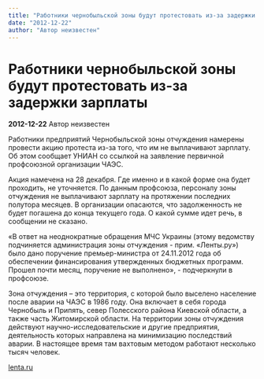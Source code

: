 ```yaml
---
title: "Работники чернобыльской зоны будут протестовать из-за задержки зарплаты"
date: "2012-12-22"
author: "Автор неизвестен"
---
```


# Работники чернобыльской зоны будут протестовать из-за задержки зарплаты

**2012-12-22** Автор неизвестен

Работники предприятий Чернобыльской зоны отчуждения намерены провести акцию протеста из-за того, что им не выплачивают зарплату. Об этом сообщает УНИАН со ссылкой на заявление первичной профсоюзной организации ЧАЭС.

Акция намечена на 28 декабря. Где именно и в какой форме она будет проходить, не уточняется. По данным профсоюза, персоналу зоны отчуждения не выплачивают зарплату на протяжении последних полутора месяцев. В организации опасаются, что задолженность не будет погашена до конца текущего года. О какой сумме идет речь, в сообщении не сказано.

«В ответ на неоднократные обращения МЧС Украины (этому ведомству подчиняется администрация зоны отчуждения - прим. «Ленты.ру») было дано поручение премьер-министра от 24.11.2012 года об обеспечении финансирования утвержденных бюджетных программ. Прошел почти месяц, поручение не выполнено», - подчеркнули в профсоюзе.

Зона отчуждения – это территория, с которой было выселено население после аварии на ЧАЭС в 1986 году. Она включает в себя города Чернобыль и Припять, север Полесского района Киевской области, а также часть Житомирской области. На территории зоны отчуждения действуют научно-исследовательские и другие предприятия, деятельность которых направлена на минимизацию последствий аварии. В настоящее время там вахтовым методом работают несколько тысяч человек.

[lenta.ru](http://lenta.ru/news/2012/12/21/strike/)